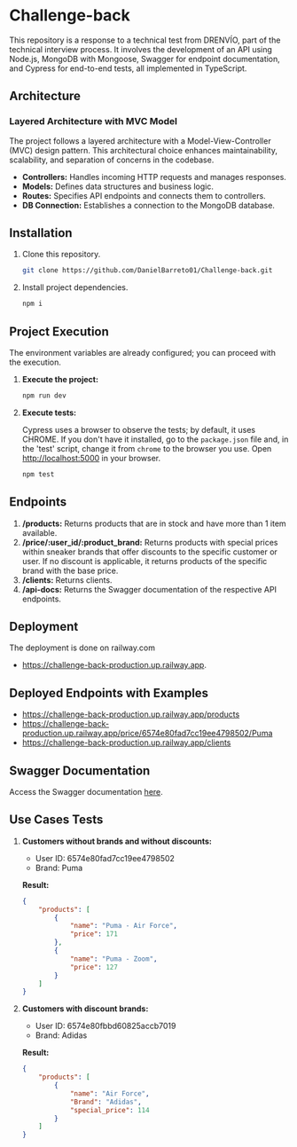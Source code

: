 # Challenge-back

This repository is a response to a technical test from DRENVÍO, part of the technical interview process. It involves the development of an API using Node.js, MongoDB with Mongoose, Swagger for endpoint documentation, and Cypress for end-to-end tests, all implemented in TypeScript.
## Architecture

### Layered Architecture with MVC Model

The project follows a layered architecture with a Model-View-Controller (MVC) design pattern. This architectural choice enhances maintainability, scalability, and separation of concerns in the codebase.

- **Controllers:** Handles incoming HTTP requests and manages responses.
- **Models:** Defines data structures and business logic.
- **Routes:** Specifies API endpoints and connects them to controllers.
- **DB Connection:** Establishes a connection to the MongoDB database.

## Installation

1. Clone this repository.

    ```bash
    git clone https://github.com/DanielBarreto01/Challenge-back.git
    ```

2. Install project dependencies.

    ```bash
    npm i
    ```

## Project Execution

The environment variables are already configured; you can proceed with the execution.

1. **Execute the project:**

    ```bash
    npm run dev
    ```

2. **Execute tests:**

    Cypress uses a browser to observe the tests; by default, it uses CHROME. If you don't have it installed, go to the `package.json` file and, in the 'test' script, change it from `chrome` to the browser you use. Open [http://localhost:5000](http://localhost:5000) in your browser.

    ```bash
    npm test
    ```

## Endpoints

1. **/products:** Returns products that are in stock and have more than 1 item available.
2. **/price/:user_id/:product_brand:** Returns products with special prices within sneaker brands that offer discounts to the specific customer or user. If no discount is applicable, it returns products of the specific brand with the base price.
3. **/clients:** Returns clients.
4. **/api-docs:** Returns the Swagger documentation of the respective API endpoints.

## Deployment

The deployment is done on railway.com 
- https://challenge-back-production.up.railway.app.

## Deployed Endpoints with Examples

- https://challenge-back-production.up.railway.app/products
- https://challenge-back-production.up.railway.app/price/6574e80fad7cc19ee4798502/Puma
- https://challenge-back-production.up.railway.app/clients

## Swagger Documentation

Access the Swagger documentation [here](https://challenge-back-production.up.railway.app/api-docs/).

## Use Cases Tests

1. **Customers without brands and without discounts:**

    - User ID: 6574e80fad7cc19ee4798502
    - Brand: Puma

    **Result:**

    ```json
    {
        "products": [
            {
                "name": "Puma - Air Force",
                "price": 171
            },
            {
                "name": "Puma - Zoom",
                "price": 127
            }
        ]
    }
    ```

2. **Customers with discount brands:**

    - User ID: 6574e80fbbd60825accb7019
    - Brand: Adidas

    **Result:**

    ```json
    {
        "products": [
            {
                "name": "Air Force",
                "Brand": "Adidas",
                "special_price": 114
            }
        ]
    }
    ```











